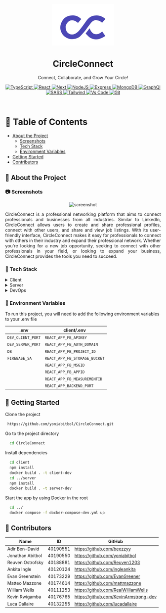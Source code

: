 <div align="center">

  <img src="./client/public/Brand Logo/officccccc.jpg" alt="logo" width="200" height="auto" />
  <h1>CircleConnect</h1>

  <p>
    Connect, Collaborate, and Grow Your Circle! 
  </p>
  
  
<!-- Badges -->
<p align='center'>
         <!-- <a href="https://github.com/yoniabitbol/CircleConnect" target="_blank"><img alt="JavaScript"
                        src="https://img.shields.io/badge/-Javascript-F0DB4F?style=for-the-badge&labelColor=black&logo=javascript&logoColor=F0DB4F">
        </a> -->
        <!-- HTML -->
        <a href="https://github.com/yoniabitbol/CircleConnect" target="_blank"><img alt="TypeScript"
                        src="https://img.shields.io/badge/-Typescript-007acc?style=for-the-badge&labelColor=black&logo=typescript&logoColor=007acc">
        </a>
        <!-- CSS  -->
        <a href="https://github.com/yoniabitbol/CircleConnect" target="_blank"><img alt="React"
                        src="https://img.shields.io/badge/-React-61DBFB?style=for-the-badge&labelColor=black&logo=react&logoColor=61DBFB">
        </a>
        <!-- JavaScript -->
        <a href="https://github.com/yoniabitbol/CircleConnect" target="_blank"><img alt="Next"
                        src="https://img.shields.io/badge/Figma-F24E1E?style=for-the-badge&logo=figma&logoColor=white">
        </a>
        <!-- Python -->
        <a href="https://github.com/yoniabitbol/CircleConnect" target="_blank"><img alt="NodeJS"
                        src="https://img.shields.io/badge/-Nodejs-3C873A?style=for-the-badge&labelColor=black&logo=node.js&logoColor=3C873A">
        </a>
        <!-- C++ -->
        <a href="https://github.com/yoniabitbol/CircleConnect" target="_blank"><img alt="Express"
                        src="https://img.shields.io/badge/Express.js-000000?style=for-the-badge&logo=express&logoColor=white">
        </a>
        <!-- Arduino -->
        <a href="https://github.com/yoniabitbol/CircleConnect" target="_blank"><img alt="MongoDB"
                        src="https://img.shields.io/badge/MongoDB-4EA94B?style=for-the-badge&logo=mongodb&logoColor=white">
        </a>
        <a href="https://github.com/yoniabitbol/CircleConnect" target="_blank"><img alt="GraphQl"
                        src="https://img.shields.io/badge/Docker-2CA5E0?style=for-the-badge&logo=docker&logoColor=white">
        </a>
        <!-- Arduino -->
        <a href="https://github.com/yoniabitbol/CircleConnect" target="_blank"><img alt="SASS"
                        src="https://img.shields.io/badge/firebase-ffca28?style=for-the-badge&logo=firebase&logoColor=black">
        </a>
        <a href="https://github.com/yoniabitbol/CircleConnect" target="_blank"><img alt="Tailwind"
                        src="https://img.shields.io/badge/Tailwind%20CSS-092749?style=for-the-badge&logo=tailwindcss&logoColor=06B6D4&labelColor=000000">
        </a>
        <a href="https://github.com/yoniabitbol/CircleConnect" target="_blank"><img alt="Vs Code"
                        src="https://img.shields.io/badge/Jest-C21325?style=for-the-badge&logo=jest&logoColor=white">
        </a>
           <a href="https://github.com/yoniabitbol/CircleConnect" target="_blank"><img alt="Git"
                        src="https://img.shields.io/badge/Git-F05032?style=for-the-badge&logo=git&logoColor=white">
        </a>
</p>
   
<!-- <h4>
    <a href="https://github.com/Louis3797/awesome-readme-template/">View Demo</a>
  <span> · </span>
    <a href="https://github.com/Louis3797/awesome-readme-template">Documentation</a>
  <span> · </span>
    <a href="https://github.com/Louis3797/awesome-readme-template/issues/">Report Bug</a>
  <span> · </span>
    <a href="https://github.com/Louis3797/awesome-readme-template/issues/">Request Feature</a>
  </h4> -->
</div>

<br />

<!-- Table of Contents -->

# :notebook_with_decorative_cover: Table of Contents

- [About the Project](#star2-about-the-project)
  - [Screenshots](#camera-screenshots)
  - [Tech Stack](#space_invader-tech-stack)
  - [Environment Variables](#key-environment-variables)
- [Getting Started](#toolbox-getting-started)
- [Contributors](#handshake-contributors)

<!-- About the Project -->

## :star2: About the Project

<!-- Screenshots -->

### :camera: Screenshots

<div align="center"> 
  <img src="https://user-images.githubusercontent.com/91300383/212593657-21f3cb91-9dbe-4f1e-8f0f-881aaedbaa4d.png" alt="screenshot" width='400'/>
  <p align="justify">CircleConnect is a professional networking platform that aims to connect professionals and businesses from all industries. Similar to LinkedIn, CircleConnect allows users to create and share professional profiles, connect with other users, and share and view job listings. With its user-friendly interface, CircleConnect makes it easy for professionals to connect with others in their industry and expand their professional network. Whether you're looking for a new job opportunity, seeking to connect with other professionals in your field, or looking to expand your business, CircleConnect provides the tools you need to succeed.
  </p>
</div>

<!-- TechStack -->

### :space_invader: Tech Stack

<details>
  <summary>Client</summary>
  <ul>
    <li><a href="https://www.typescriptlang.org/">Typescript</a></li>
    <li><a href="https://reactjs.org/">React.js</a></li>
    <li><a href="https://tailwindcss.com/">TailwindCSS</a></li>
  </ul>
</details>

<details>
  <summary>Server</summary>
  <ul>
    <li><a href="https://www.typescriptlang.org/">Typescript</a></li>
    <li><a href="https://expressjs.com/">Express.js</a></li>
    <li><a href="https://www.mongodb.com/">MongoDB</a></li>    
    <li><a href="https://firebase.google.com/">Firebase</a></li>
  </ul>
</details>

<details>
<summary>DevOps</summary>
  <ul>
    <li><a href="https://www.docker.com/">Docker</a></li>
    <li><a href="https://jestjs.io/">Jest</a></li>
    <li><a href="https://www.npmjs.com/package/supertest">SuperTest</a></li>
  </ul>
</details>

<!-- Env Variables -->

### :key: Environment Variables

To run this project, you will need to add the following environment variables to your .env file

| .env              | client/.env                   |
| ----------------- | ----------------------------- |
| `DEV_CLIENT_PORT` | `REACT_APP_FB_APIKEY`         |
| `DEV_SERVER_PORT` | `REACT_APP_FB_AUTH_DOMAIN`    |
| `DB`              | `REACT_APP_FB_PROJECT_ID`     |
| `FIREBASE_SA`     | `REACT_APP_FB_STORAGE_BUCKET` |
|                   | `REACT_APP_FB_MSGID`          |
|                   | `REACT_APP_FB_APPID`          |
|                   | `REACT_APP_FB_MEASUREMENTID`  |
|                   | `REACT_APP_BACKEND_PORT`      |

<!-- Getting Started -->

## :toolbox: Getting Started

Clone the project

```bash
 https://github.com/yoniabitbol/CircleConnect.git
```

Go to the project directory

```bash
  cd CircleConnect
```

Install dependencies

```bash
  cd client
  npm install
  docker build . -t client-dev
  cd ../server
  npm install
  docker build . -t server-dev
```

Start the app by using Docker in the root

```bash
  cd ../
  docker compose -f docker-compose-dev.yml up
```

<!-- Contact -->

## :handshake: Contributors

| Name             | ID       | GitHub                                |
| ---------------- | -------- | ------------------------------------- |
| Adir Ben-David   | 40190551 | https://github.com/beezzyy            |
| Jonathan Abitbol | 40190550 | https://github.com/yoniabitbol        |
| Reuven Ostrofsky | 40188881 | https://github.com/Reuven1203         |
| Ankita Ingle     | 40120124 | https://github.com/ingleankita        |
| Evan Greenstein  | 40173229 | https://github.com/EvanGreener        |
| Matteo Mazzone   | 40174614 | https://github.com/mattmazzone        |
| William Wells    | 40111253 | https://github.com/RealWilliamWells   |
| Kevin Rwigamba   | 40176765 | https://github.com/KevinArmstrong-dev |
| Luca Dallaire    | 40132255 | https://github.com/lucadallaire       |
